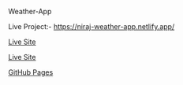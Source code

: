 Weather-App

Live Project:- https://niraj-weather-app.netlify.app/

[Live Site](https://www.google.com)

[Live Site](https://www.google.com "Google's Homepage")

[GitHub Pages]([https://pages.github.com/](https://niraj-weather-app.netlify.app/))
